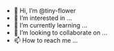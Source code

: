 - 👋 Hi, I’m @tiny-flower
- 👀 I’m interested in ...
- 🌱 I’m currently learning ...
- 💞️ I’m looking to collaborate on ...
- 📫 How to reach me ...

<!---
tiny-flower/tiny-flower is a ✨ special ✨ repository because its `README.md` (this file) appears on your GitHub profile.
You can click the Preview link to take a look at your changes.
--->
